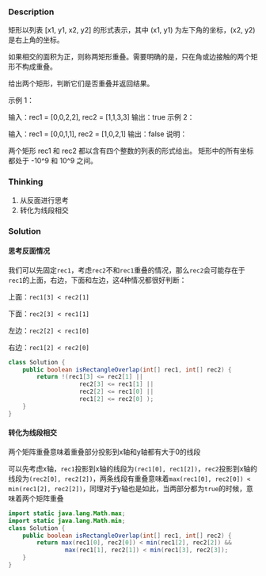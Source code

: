 ### Description

矩形以列表 [x1, y1, x2, y2] 的形式表示，其中 (x1, y1) 为左下角的坐标，(x2, y2) 是右上角的坐标。

如果相交的面积为正，则称两矩形重叠。需要明确的是，只在角或边接触的两个矩形不构成重叠。

给出两个矩形，判断它们是否重叠并返回结果。

示例 1：

输入：rec1 = [0,0,2,2], rec2 = [1,1,3,3]
输出：true
示例 2：

输入：rec1 = [0,0,1,1], rec2 = [1,0,2,1]
输出：false
说明：

两个矩形 rec1 和 rec2 都以含有四个整数的列表的形式给出。
矩形中的所有坐标都处于 -10^9 和 10^9 之间。

### Thinking

1. 从反面进行思考
2. 转化为线段相交

### Solution

#### 思考反面情况

我们可以先固定`rec1`，考虑`rec2`不和`rec1`重叠的情况，那么`rec2`会可能存在于`rec1`的上面，右边，下面和左边，这4种情况都很好判断：

上面：`rec1[3] < rec2[1]`

下面：`rec2[3] < rec1[1]`

左边：`rec2[2] < rec1[0]`

右边：`rec1[2] < rec2[0]`

```java
class Solution {
    public boolean isRectangleOverlap(int[] rec1, int[] rec2) {
        return !(rec1[3] <= rec2[1] ||
                    rec2[3] <= rec1[1] ||
                    rec2[2] <= rec1[0] ||
                    rec1[2] <= rec2[0] );
    }
}
```





#### 转化为线段相交

两个矩阵重叠意味着重叠部分投影到x轴和y轴都有大于0的线段

可以先考虑x轴，`rec1`投影到x轴的线段为`(rec1[0], rec1[2])`，`rec2`投影到x轴的线段为`(rec2[0], rec2[2])`，两条线段有重叠意味着`max(rec1[0], rec2[0]) < min(rec1[2], rec2[2])`，同理对于y轴也是如此，当两部分都为`true`的时候，意味着两个矩阵重叠

```java
import static java.lang.Math.max;
import static java.lang.Math.min;
class Solution {
    public boolean isRectangleOverlap(int[] rec1, int[] rec2) {
        return max(rec1[0], rec2[0]) < min(rec1[2], rec2[2]) &&
                max(rec1[1], rec2[1]) < min(rec1[3], rec2[3]);
    }
}
```

